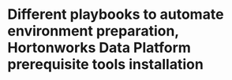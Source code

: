 # Different playbooks to automate environment preparation, Hortonworks Data Platform prerequisite tools installation
